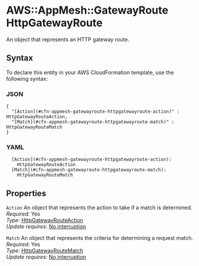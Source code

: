 # AWS::AppMesh::GatewayRoute HttpGatewayRoute<a name="aws-properties-appmesh-gatewayroute-httpgatewayroute"></a>

An object that represents an HTTP gateway route\.

## Syntax<a name="aws-properties-appmesh-gatewayroute-httpgatewayroute-syntax"></a>

To declare this entity in your AWS CloudFormation template, use the following syntax:

### JSON<a name="aws-properties-appmesh-gatewayroute-httpgatewayroute-syntax.json"></a>

```
{
  "[Action](#cfn-appmesh-gatewayroute-httpgatewayroute-action)" : HttpGatewayRouteAction,
  "[Match](#cfn-appmesh-gatewayroute-httpgatewayroute-match)" : HttpGatewayRouteMatch
}
```

### YAML<a name="aws-properties-appmesh-gatewayroute-httpgatewayroute-syntax.yaml"></a>

```
  [Action](#cfn-appmesh-gatewayroute-httpgatewayroute-action): 
    HttpGatewayRouteAction
  [Match](#cfn-appmesh-gatewayroute-httpgatewayroute-match): 
    HttpGatewayRouteMatch
```

## Properties<a name="aws-properties-appmesh-gatewayroute-httpgatewayroute-properties"></a>

`Action`  <a name="cfn-appmesh-gatewayroute-httpgatewayroute-action"></a>
An object that represents the action to take if a match is determined\.  
*Required*: Yes  
*Type*: [HttpGatewayRouteAction](aws-properties-appmesh-gatewayroute-httpgatewayrouteaction.md)  
*Update requires*: [No interruption](https://docs.aws.amazon.com/AWSCloudFormation/latest/UserGuide/using-cfn-updating-stacks-update-behaviors.html#update-no-interrupt)

`Match`  <a name="cfn-appmesh-gatewayroute-httpgatewayroute-match"></a>
An object that represents the criteria for determining a request match\.  
*Required*: Yes  
*Type*: [HttpGatewayRouteMatch](aws-properties-appmesh-gatewayroute-httpgatewayroutematch.md)  
*Update requires*: [No interruption](https://docs.aws.amazon.com/AWSCloudFormation/latest/UserGuide/using-cfn-updating-stacks-update-behaviors.html#update-no-interrupt)